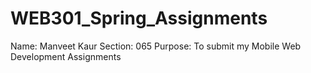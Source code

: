 # WEB301_Spring_Assignments
Name: Manveet Kaur
Section: 065
Purpose: To submit my Mobile Web Development Assignments
